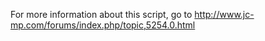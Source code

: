 For more information about this script, go to http://www.jc-mp.com/forums/index.php/topic,5254.0.html